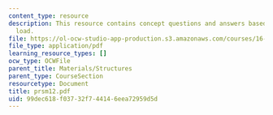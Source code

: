 ```yaml
---
content_type: resource
description: This resource contains concept questions and answers based on buckling
  load.
file: https://ol-ocw-studio-app-production.s3.amazonaws.com/courses/16-01-unified-engineering-i-ii-iii-iv-fall-2005-spring-2006/99dec618f03732f744146eea72959d5d_prsm12.pdf
file_type: application/pdf
learning_resource_types: []
ocw_type: OCWFile
parent_title: Materials/Structures
parent_type: CourseSection
resourcetype: Document
title: prsm12.pdf
uid: 99dec618-f037-32f7-4414-6eea72959d5d
---
```

